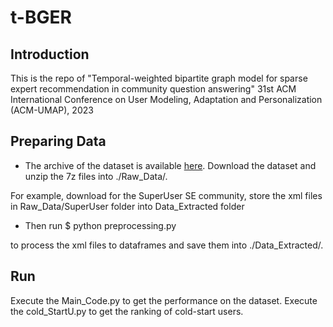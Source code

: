# t-BGER


## Introduction

This is the repo of "Temporal-weighted bipartite graph model for sparse expert recommendation in community question answering" 31st ACM International Conference on User Modeling, Adaptation and Personalization (ACM-UMAP), 2023

## Preparing Data

* The archive of the dataset is available [here](https://archive.org/download/stackexchange). Download the dataset and unzip the 7z files into ./Raw_Data/. 

For example, download for the SuperUser SE community, store the xml files in Raw_Data/SuperUser folder into Data_Extracted folder

* Then run
$ python preprocessing.py

to process the xml files to dataframes and save them into ./Data_Extracted/.

## Run

Execute the Main_Code.py to get the performance on the dataset.
Execute the cold_StartU.py to get the ranking of cold-start users.




